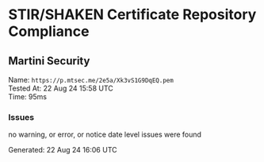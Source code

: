 # STIR/SHAKEN Certificate Repository Compliance

## Martini Security

Name: `https://p.mtsec.me/2e5a/Xk3vS1G9DqEQ.pem`\
Tested At: 22 Aug 24 15:58 UTC\
Time: 95ms

### Issues

no warning, or error, or notice date level issues were found

Generated: 22 Aug 24 16:06 UTC